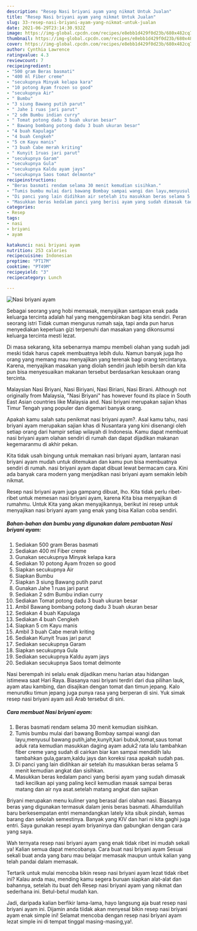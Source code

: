 ```yaml
---
description: "Resep Nasi briyani ayam yang nikmat Untuk Jualan"
title: "Resep Nasi briyani ayam yang nikmat Untuk Jualan"
slug: 33-resep-nasi-briyani-ayam-yang-nikmat-untuk-jualan
date: 2021-06-29T23:14:30.932Z
image: https://img-global.cpcdn.com/recipes/e8ebb1d429f0d23b/680x482cq70/nasi-briyani-ayam-foto-resep-utama.jpg
thumbnail: https://img-global.cpcdn.com/recipes/e8ebb1d429f0d23b/680x482cq70/nasi-briyani-ayam-foto-resep-utama.jpg
cover: https://img-global.cpcdn.com/recipes/e8ebb1d429f0d23b/680x482cq70/nasi-briyani-ayam-foto-resep-utama.jpg
author: Cynthia Lawrence
ratingvalue: 4.3
reviewcount: 7
recipeingredient:
- "500 gram Beras basmati"
- "400 ml Fiber creme"
- "secukupnya Minyak kelapa kara"
- "10 potong Ayam frozen so good"
- "secukupnya Air"
- " Bumbu"
- "3 siung Bawang putih parut"
- " Jahe 1 ruas jari parut"
- "2 sdm Bumbu indian curry"
- " Tomat potong dadu 3 buah ukuran besar"
- " Bawang bombang potong dadu 3 buah ukuran besar"
- "4 buah Kapulaga"
- "4 buah Cengkeh"
- "5 cm Kayu manis"
- "3 buah Cabe merah kriting"
- " Kunyit 1ruas jari parut"
- "secukupnya Garam"
- "secukupnya Gula"
- "secukupnya Kaldu ayam jays"
- "secukupnya Saos tomat delmonte"
recipeinstructions:
- "Beras basmati rendam selama 30 menit kemudian sisihkan."
- "Tumis bumbu mulai dari bawang Bombay sampai wangi dan layu,menyusul bawang putih,jahe,kunyit,kari bubuk,tomat,saus tomat aduk rata kemudian masukkan daging ayam aduk2 rata lalu tambahkan fiber creme yang sudah di cairkan biar kan sampai mendidih lalu tambahkan gula,garam,kaldu jays dan koreksi rasa apakah sudah pas."
- "Di panci yang lain didihkan air setelah itu masukkan beras selama 5 menit kemudian angkat dan sisihkan."
- "Masukkan beras kedalam panci yang berisi ayam yang sudah dimasak tadi kecilkan api yang paling kecil kemudian masak sampai beras matang dan air nya asat.setelah matang angkat dan sajikan"
categories:
- Resep
tags:
- nasi
- briyani
- ayam

katakunci: nasi briyani ayam 
nutrition: 253 calories
recipecuisine: Indonesian
preptime: "PT17M"
cooktime: "PT49M"
recipeyield: "3"
recipecategory: Lunch

---
```



![Nasi briyani ayam](https://img-global.cpcdn.com/recipes/e8ebb1d429f0d23b/680x482cq70/nasi-briyani-ayam-foto-resep-utama.jpg)

Sebagai seorang yang hobi memasak, menyajikan santapan enak pada keluarga tercinta adalah hal yang menggembirakan bagi kita sendiri. Peran seorang istri Tidak cuman mengurus rumah saja, tapi anda pun harus menyediakan keperluan gizi terpenuhi dan masakan yang dikonsumsi keluarga tercinta mesti lezat.

Di masa  sekarang, kita sebenarnya mampu membeli olahan yang sudah jadi meski tidak harus capek membuatnya lebih dulu. Namun banyak juga lho orang yang memang mau menyajikan yang terenak bagi orang tercintanya. Karena, menyajikan masakan yang diolah sendiri jauh lebih bersih dan kita pun bisa menyesuaikan makanan tersebut berdasarkan kesukaan orang tercinta. 

Malaysian Nasi Briyani, Nasi Biriyani, Nasi Biriani, Nasi Birani. Although not originally from Malaysia, &#34;Nasi Briyani&#34; has however found its place in South East Asian countries like Malaysia and. Nasi briyani merupakan sajian khas Timur Tengah yang populer dan digemari banyak orang.

Apakah kamu salah satu penikmat nasi briyani ayam?. Asal kamu tahu, nasi briyani ayam merupakan sajian khas di Nusantara yang kini disenangi oleh setiap orang dari hampir setiap wilayah di Indonesia. Kamu dapat membuat nasi briyani ayam olahan sendiri di rumah dan dapat dijadikan makanan kegemaranmu di akhir pekan.

Kita tidak usah bingung untuk memakan nasi briyani ayam, lantaran nasi briyani ayam mudah untuk ditemukan dan kamu pun bisa membuatnya sendiri di rumah. nasi briyani ayam dapat dibuat lewat bermacam cara. Kini ada banyak cara modern yang menjadikan nasi briyani ayam semakin lebih nikmat.

Resep nasi briyani ayam juga gampang dibuat, lho. Kita tidak perlu ribet-ribet untuk memesan nasi briyani ayam, karena Kita bisa menyajikan di rumahmu. Untuk Kita yang akan menyajikannya, berikut ini resep untuk menyajikan nasi briyani ayam yang enak yang bisa Kalian coba sendiri.

<!--inarticleads1-->

##### Bahan-bahan dan bumbu yang digunakan dalam pembuatan Nasi briyani ayam:

1. Sediakan 500 gram Beras basmati
1. Sediakan 400 ml Fiber creme
1. Gunakan secukupnya Minyak kelapa kara
1. Sediakan 10 potong Ayam frozen so good
1. Siapkan secukupnya Air
1. Siapkan  Bumbu
1. Siapkan 3 siung Bawang putih parut
1. Gunakan  Jahe 1 ruas jari parut
1. Sediakan 2 sdm Bumbu indian curry
1. Sediakan  Tomat potong dadu 3 buah ukuran besar
1. Ambil  Bawang bombang potong dadu 3 buah ukuran besar
1. Sediakan 4 buah Kapulaga
1. Sediakan 4 buah Cengkeh
1. Siapkan 5 cm Kayu manis
1. Ambil 3 buah Cabe merah kriting
1. Sediakan  Kunyit 1ruas jari parut
1. Sediakan secukupnya Garam
1. Siapkan secukupnya Gula
1. Sediakan secukupnya Kaldu ayam jays
1. Sediakan secukupnya Saos tomat delmonte


Nasi berempah ini selalu enak dijadikan menu harian atau hidangan istimewa saat Hari Raya. Biasanya nasi briyani terdiri dari dua pilihan lauk, ayam atau kambing, dan disajikan dengan tomat dan timun jepang. Kalo menurutku timun jepang juga punya rasa yang berperan di sini. Yuk simak resep nasi briyani ayam asli Arab tersebut di sini. 

<!--inarticleads2-->

##### Cara membuat Nasi briyani ayam:

1. Beras basmati rendam selama 30 menit kemudian sisihkan.
1. Tumis bumbu mulai dari bawang Bombay sampai wangi dan layu,menyusul bawang putih,jahe,kunyit,kari bubuk,tomat,saus tomat aduk rata kemudian masukkan daging ayam aduk2 rata lalu tambahkan fiber creme yang sudah di cairkan biar kan sampai mendidih lalu tambahkan gula,garam,kaldu jays dan koreksi rasa apakah sudah pas.
1. Di panci yang lain didihkan air setelah itu masukkan beras selama 5 menit kemudian angkat dan sisihkan.
1. Masukkan beras kedalam panci yang berisi ayam yang sudah dimasak tadi kecilkan api yang paling kecil kemudian masak sampai beras matang dan air nya asat.setelah matang angkat dan sajikan


Briyani merupakan menu kuliner yang berasal dari olahan nasi. Biasanya beras yang digunakan termasuk dalam jenis beras basmati. Alhamdulillah baru berkesempatan entri memandangkan lately kita sibuk pindah, kemas barang dan sekolah semestinya. Banyak yang KIV dan hari ni kita gaghi juga entri. Saya gunakan resepi ayam briyaninya dan gabungkan dengan cara yang saya. 

Wah ternyata resep nasi briyani ayam yang enak tidak ribet ini mudah sekali ya! Kalian semua dapat mencobanya. Cara buat nasi briyani ayam Sesuai sekali buat anda yang baru mau belajar memasak maupun untuk kalian yang telah pandai dalam memasak.

Tertarik untuk mulai mencoba bikin resep nasi briyani ayam lezat tidak ribet ini? Kalau anda mau, mending kamu segera buruan siapkan alat-alat dan bahannya, setelah itu buat deh Resep nasi briyani ayam yang nikmat dan sederhana ini. Betul-betul mudah kan. 

Jadi, daripada kalian berfikir lama-lama, hayo langsung aja buat resep nasi briyani ayam ini. Dijamin anda tiidak akan menyesal bikin resep nasi briyani ayam enak simple ini! Selamat mencoba dengan resep nasi briyani ayam lezat simple ini di tempat tinggal masing-masing,ya!.


